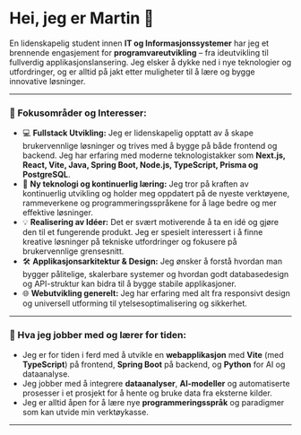 # Hei, jeg er Martin 👋

En lidenskapelig student innen **IT og Informasjonssystemer** har jeg et brennende engasjement for **programvareutvikling** – fra ideutvikling til fullverdig applikasjonslansering. Jeg elsker å dykke ned i nye teknologier og utfordringer, og er alltid på jakt etter muligheter til å lære og bygge innovative løsninger.

---

### 🎯 Fokusområder og Interesser:

*   💻 **Fullstack Utvikling:** Jeg er lidenskapelig opptatt av å skape brukervennlige løsninger og trives med å bygge på både frontend og backend. Jeg har erfaring med moderne teknologistakker som **Next.js, React, Vite, Java, Spring Boot, Node.js, TypeScript, Prisma og PostgreSQL**.
*   🚀 **Ny teknologi og kontinuerlig læring:** Jeg tror på kraften av kontinuerlig utvikling og holder meg oppdatert på de nyeste verktøyene, rammeverkene og programmeringsspråkene for å lage bedre og mer effektive løsninger.
*   💡 **Realisering av Idéer:** Det er svært motiverende å ta en idé og gjøre den til et fungerende produkt. Jeg er spesielt interessert i å finne kreative løsninger på tekniske utfordringer og fokusere på brukervennlige grensesnitt.
*   🛠️ **Applikasjonsarkitektur & Design:** Jeg ønsker å forstå hvordan man bygger pålitelige, skalerbare systemer og hvordan godt databasedesign og API-struktur kan bidra til å bygge stabile applikasjoner.
*   🌐 **Webutvikling generelt:** Jeg har erfaring med alt fra responsivt design og universell utforming til ytelsesoptimalisering og sikkerhet.

---

### 🌱 Hva jeg jobber med og lærer for tiden:

*   Jeg er for tiden i ferd med å utvikle en **webapplikasjon** med **Vite** (med **TypeScript**) på frontend, **Spring Boot** på backend, og **Python** for AI og dataanalyse.
*   Jeg jobber med å integrere **dataanalyser**, **AI-modeller** og automatiserte prosesser i et prosjekt for å hente og bruke data fra eksterne kilder.
*   Jeg er alltid åpen for å lære nye **programmeringsspråk** og paradigmer som kan utvide min verktøykasse.

---
